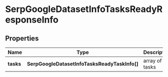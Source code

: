 # SerpGoogleDatasetInfoTasksReadyResponseInfo

## Properties

| Name | Type | Description | Notes |
|------------ | ------------- | ------------- | -------------|
**tasks** | **SerpGoogleDatasetInfoTasksReadyTaskInfo[]** | array of tasks |[optional]|
